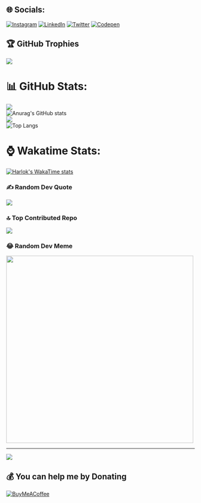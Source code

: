 ## 🌐 Socials:
[![Instagram](https://img.shields.io/badge/Instagram-%23E4405F.svg?logo=Instagram&logoColor=white)](https://www.instagram.com/techwolf_dev/) [![LinkedIn](https://img.shields.io/badge/LinkedIn-%230077B5.svg?logo=linkedin&logoColor=white)](https://www.linkedin.com/in/benard-ouma-0191281b7/) [![Twitter](https://img.shields.io/badge/Twitter-%231DA1F2.svg?logo=Twitter&logoColor=white)](https://twitter.com/techwolf_dev) [![Codepen](https://img.shields.io/badge/Codepen-000000?style=for-the-badge&logo=codepen&logoColor=white)](https://codepen.io/ndaloBen) 



## 🏆 GitHub Trophies
![](https://github-profile-trophy.vercel.app/?username=ndalo-ben&theme=radical&no-frame=true&no-bg=false&margin-w=4)


# 📊 GitHub Stats:
![](https://github-readme-stats.vercel.app/api?username=ndalo-ben&theme=vision-friendly-dark&hide_border=true&include_all_commits=true&count_private=true)<br/>
![Anurag's GitHub stats](https://github-readme-stats.vercel.app/api?username=ndalo-ben&show_icons=true&theme=transparent&include_all_commits=true&count_private=true)<br />
![](https://github-readme-streak-stats.herokuapp.com/?user=ndalo-ben&theme=vision-friendly-dark&hide_border=true)<br/>
![Top Langs](https://github-readme-stats.vercel.app/api/top-langs/?username=ndalo-ben&theme=vision-friendly-dark&hide_progress=false&include_all_commits=true&count_private=true&hide_border=true)

# ⌚ Wakatime Stats:
[![Harlok's WakaTime stats](https://github-readme-stats.vercel.app/api/wakatime?username=TechWolf)](https://github.com/ndalo-ben/github-readme-stats&hide_border=true&theme=vision-friendly-dark)

### ✍️ Random Dev Quote
![](https://quotes-github-readme.vercel.app/api?type=horizontal&theme=radical)

### 🔝 Top Contributed Repo
![](https://github-contributor-stats.vercel.app/api?username=ndalo-ben&limit=5&theme=dark&combine_all_yearly_contributions=true)

### 😂 Random Dev Meme
<img src='https://randommeme-five.vercel.app/' style="height: 500px;"/>

---
[![](https://visitcount.itsvg.in/api?id=ndalo-ben&icon=2&color=0)](https://visitcount.itsvg.in)

  ## 💰 You can help me by Donating
  [![BuyMeACoffee](https://img.shields.io/badge/Buy%20Me%20a%20Coffee-ffdd00?style=for-the-badge&logo=buy-me-a-coffee&logoColor=black)](https://www.buymeacoffee.com/ndaloben8l) 

  
<!-- Proudly created with GPRM ( https://gprm.itsvg.in ) --> 
